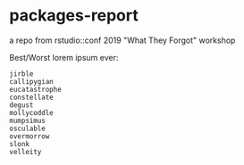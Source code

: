 # packages-report
a repo from rstudio::conf 2019 "What They Forgot" workshop

Best/Worst lorem ipsum ever:

    jirble
    callipygian
    eucatastrophe 
    constellate
    degust
    mollycoddle
    mumpsimus
    osculable
    overmorrow
    slonk
    velleity
